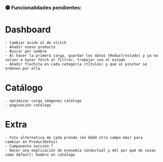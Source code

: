 ### 🟡 Funcionalidades pendientes:

# Dashboard

    - Cambiar aside al de stitch
    - Añadir nuevo producto
    - Buscar por nombre
    - Al hacer la primera carga, guardar los datos (Redux?/estado) y ya no volver a hacer fetch al filtrar, trabajar con el estado
    - Añadir flechita en cada categoría (títulos) y que al pinchar se ordenen por ella

# Catálogo

    - optimizar carga imágenes catálogo
    - paginación catálogo

# Extra

    - Foto alternativa de cada prenda (en bbdd otro campo más) para cambiar en ProductDetail
    - Componente sección ?
    - Hacer una explicación de economía conductual y del por qué de cosas como default: hombre en catálogo
